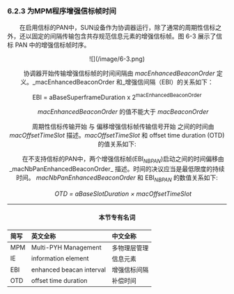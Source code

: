 ### 6.2.3 为MPM程序增强信标帧时间

　　在启用信标的PAN中，SUN设备作为协调器运行，除了通常的周期性信标之外，还以固定的间隔传输包含共存规范信息元素的增强信标帧。图 6-3 展示了信标 PAN 中的增强信标帧时序。

<div align=center>![](/image/6-3.png)

　　协调器开始传输增强信标帧的时间间隔由 _macEnhancedBeaconOrder_ 定义。_macEnhancedBeaconOrder 和_增强信间隔（EBI）的关系如下：

EBI = aBaseSuperframeDuration x 2<sup>macEnhancedBeaconOrder</sup>

　　_macEnhancedBeaconOrder_ 的值不能大于 _macBeaconOrder_

　　周期性信标传输开始 与 偏移增强信标帧传输信号开始 之间的时间由 _macOffsetTimeSlot_ 描述。_macOffsetTimeSlot_ 和 offset time duration (OTD)的值关系如下:

　　在不支持信标的PAN中，两个增强信标帧(EBI<sub>_NBPAN_</sub>)启动之间的时间偏移由_macNbPanEnhancedBeaconOrder_ 描述。时间的决议应当是最低限度的持续时间。 _macNbPanEnhancedBeaconOrder_ 和 EBI<sub>_NBPAN_</sub> 的数值关系如下:
    
　　_OTD = aBaseSlotDuration × macOffsetTimeSlot_

---

#### 本节专有名词

| 简写 | 英文全称 | 中文全称 |
| :--- | :--- | :--- |
| MPM | Multi-PYH Management | 多物理层管理 |
| IE | information element | 信息元素 |
| EBI | enhanced beacan interval | 增强信标间隔  |
| OTD | offset time duration    | 补偿时间



